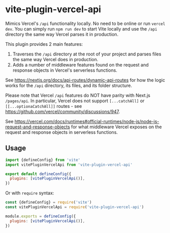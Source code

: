 # vite-plugin-vercel-api

Mimics Vercel's `/api` functionality locally. No need to be online or run `vercel dev`. You can simply run `npm run dev` to start Vite locally and use the `/api` directory the same way Vercel parses it in production.

This plugin provides 2 main features:

1.  Traverses the `/api` directory at the root of your project and parses files
    the same way Vercel does in production.
2.  Adds a number of middleware features found on the request and response
    objects in Vercel's serverless functions.

See https://nextjs.org/docs/api-routes/dynamic-api-routes for how the logic works for the `/api` directory, its files, and its folder structure.

Please note that Vercel `/api` features do NOT have parity with Next.js `/pages/api`. In particular, Vercel does not support `[...catchAll]` or `[[...optionaCatchAll]]` routes - see https://github.com/vercel/community/discussions/947.

See https://vercel.com/docs/runtimes#official-runtimes/node-js/node-js-request-and-response-objects for what middleware Vercel exposes on the request and response objects in serverless functions.

## Usage

```javascript
import {defineConfig} from 'vite'
import vitePluginVercelApi from 'vite-plugin-vercel-api'

export default defineConfig({
  plugins: [vitePluginVercelApi()],
})
```

Or with `require` syntax:

```javascript
const {defineConfig} = require('vite')
const vitePluginVercelApi = require('vite-plugin-vercel-api')

module.exports = defineConfig({
  plugins: [vitePluginVercelApi()],
})
```
